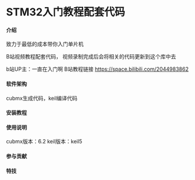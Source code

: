 # STM32入门教程配套代码

#### 介绍
致力于最低的成本带你入门单片机

B站视频教程配套代码，
视频录制完成后会将相关的代码更新到这个库中去

b站UP主：一直在入门啊
B站教程链接
https://space.bilibili.com/2044983862

#### 软件架构

cubmx生成代码，keil编译代码

#### 安装教程


#### 使用说明

cubmx版本：6.2
keil版本：keil5

#### 参与贡献




#### 特技


